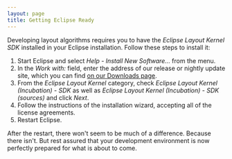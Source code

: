 ```yaml
---
layout: page
title: Getting Eclipse Ready
---
```

Developing layout algorithms requires you to have the _Eclipse Layout Kernel SDK_ installed in your Eclipse installation. Follow these steps to install it:

1. Start Eclipse and select _Help - Install New Software..._ from the menu.
1. In the _Work with:_ field, enter the address of our release or nightly update site, which you can find [on our Downloads page](https://www.eclipse.org/elk/downloads.php).
1. From the _Eclipse Layout Kernel_ category, check _Eclipse Layout Kernel (Incubation) - SDK_ as well as _Eclipse Layout Kernel (Incubation) - SDK (sources)_ and click _Next_.
1. Follow the instructions of the installation wizard, accepting all of the license agreements.
1. Restart Eclipse.

After the restart, there won't seem to be much of a difference. Because there isn't. But rest assured that your development environment is now perfectly prepared for what is about to come.
